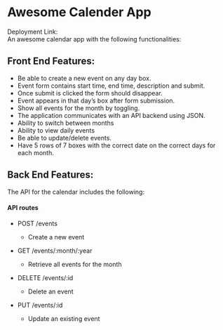 # Awesome Calender App

Deployment Link: <br />
An awesome calendar app with the following functionalities:

## Front End Features:

- Be able to create a new event on any day box.
- Event form contains start time, end time, description and submit.
- Once submit is clicked the form should disappear.
- Event appears in that day’s box after form submission.
- Show all events for the month by toggling.
- The application communicates with an API backend using JSON.
- Ability to switch between months
- Ability to view daily events
- Be able to update/delete events.
- Have 5 rows of 7 boxes with the correct date on the correct days for each month.

## Back End Features:

The API for the calendar includes the following:

#### API routes

- POST /events

  - Create a new event

- GET /events/:month/:year

  - Retrieve all events for the month

- DELETE /events/:id

  - Delete an event

- PUT /events/:id
  - Update an existing event
